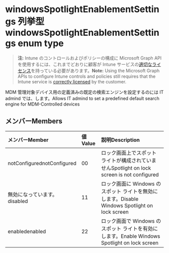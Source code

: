 # <a name="windowsspotlightenablementsettings-enum-type"></a><span data-ttu-id="4e2c8-101">windowsSpotlightEnablementSettings 列挙型</span><span class="sxs-lookup"><span data-stu-id="4e2c8-101">windowsSpotlightEnablementSettings enum type</span></span>

> <span data-ttu-id="4e2c8-102">**注:** Intune のコントロールおよびポリシーの構成に Microsoft Graph API を使用するには、これまでどおりに顧客が Intune サービスの[適切なライセンス](https://go.microsoft.com/fwlink/?linkid=839381)を持っている必要があります。</span><span class="sxs-lookup"><span data-stu-id="4e2c8-102">**Note:** Using the Microsoft Graph APIs to configure Intune controls and policies still requires that the Intune service is [correctly licensed](https://go.microsoft.com/fwlink/?linkid=839381) by the customer.</span></span>

<span data-ttu-id="4e2c8-103">MDM 管理対象デバイス用の定義済みの既定の検索エンジンを設定するのには IT admind では、します。</span><span class="sxs-lookup"><span data-stu-id="4e2c8-103">Allows IT admind to set a predefined default search engine for MDM-Controlled devices</span></span>
## <a name="members"></a><span data-ttu-id="4e2c8-104">メンバー</span><span class="sxs-lookup"><span data-stu-id="4e2c8-104">Members</span></span>
|<span data-ttu-id="4e2c8-105">メンバー</span><span class="sxs-lookup"><span data-stu-id="4e2c8-105">Member</span></span>|<span data-ttu-id="4e2c8-106">値</span><span class="sxs-lookup"><span data-stu-id="4e2c8-106">Value</span></span>|<span data-ttu-id="4e2c8-107">説明</span><span class="sxs-lookup"><span data-stu-id="4e2c8-107">Description</span></span>|
|:---|:---|:---|
|<span data-ttu-id="4e2c8-108">notConfigured</span><span class="sxs-lookup"><span data-stu-id="4e2c8-108">notConfigured</span></span>|<span data-ttu-id="4e2c8-109">0</span><span class="sxs-lookup"><span data-stu-id="4e2c8-109">0</span></span>|<span data-ttu-id="4e2c8-110">ロック画面上でスポット ライトが構成されていません</span><span class="sxs-lookup"><span data-stu-id="4e2c8-110">Spotlight on lock screen is not configured</span></span>|
|<span data-ttu-id="4e2c8-111">無効になっています。</span><span class="sxs-lookup"><span data-stu-id="4e2c8-111">disabled</span></span>|<span data-ttu-id="4e2c8-112">1</span><span class="sxs-lookup"><span data-stu-id="4e2c8-112">1</span></span>|<span data-ttu-id="4e2c8-113">ロック画面に Windows のスポット ライトを無効にします。</span><span class="sxs-lookup"><span data-stu-id="4e2c8-113">Disable Windows Spotlight on lock screen</span></span>|
|<span data-ttu-id="4e2c8-114">enabled</span><span class="sxs-lookup"><span data-stu-id="4e2c8-114">enabled</span></span>|<span data-ttu-id="4e2c8-115">2</span><span class="sxs-lookup"><span data-stu-id="4e2c8-115">2</span></span>|<span data-ttu-id="4e2c8-116">ロック画面で Windows のスポット ライトを有効にします。</span><span class="sxs-lookup"><span data-stu-id="4e2c8-116">Enable Windows Spotlight on lock screen</span></span>|



